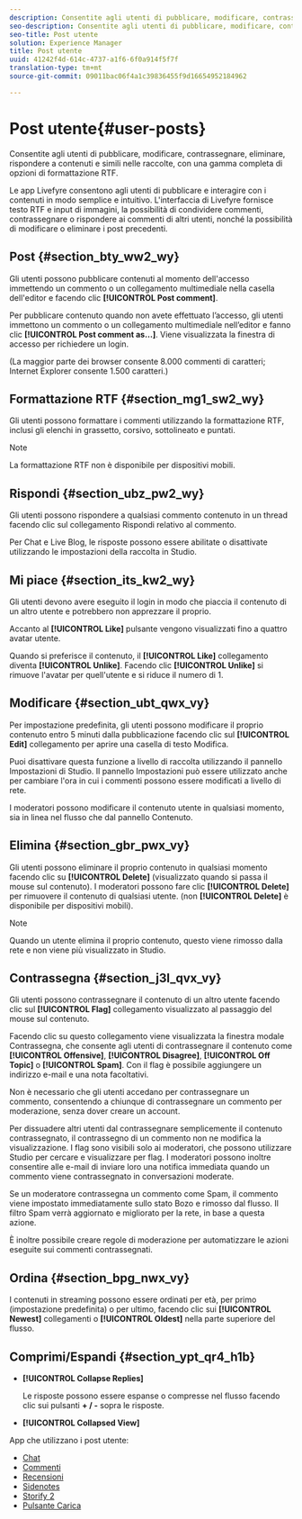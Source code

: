 ```yaml
---
description: Consentite agli utenti di pubblicare, modificare, contrassegnare, eliminare, rispondere a contenuti e simili nelle raccolte, con una gamma completa di opzioni di formattazione RTF.
seo-description: Consentite agli utenti di pubblicare, modificare, contrassegnare, eliminare, rispondere a contenuti e simili nelle raccolte, con una gamma completa di opzioni di formattazione RTF.
seo-title: Post utente
solution: Experience Manager
title: Post utente
uuid: 41242f4d-614c-4737-a1f6-6f0a914f5f7f
translation-type: tm+mt
source-git-commit: 09011bac06f4a1c39836455f9d16654952184962

---
```



# Post utente{#user-posts}

Consentite agli utenti di pubblicare, modificare, contrassegnare, eliminare, rispondere a contenuti e simili nelle raccolte, con una gamma completa di opzioni di formattazione RTF.

Le app Livefyre consentono agli utenti di pubblicare e interagire con i contenuti in modo semplice e intuitivo. L'interfaccia di Livefyre fornisce testo RTF e input di immagini, la possibilità di condividere commenti, contrassegnare o rispondere ai commenti di altri utenti, nonché la possibilità di modificare o eliminare i post precedenti.

## Post {#section_bty_ww2_wy}

Gli utenti possono pubblicare contenuti al momento dell'accesso immettendo un commento o un collegamento multimediale nella casella dell'editor e facendo clic **[!UICONTROL Post comment]**.

Per pubblicare contenuto quando non avete effettuato l’accesso, gli utenti immettono un commento o un collegamento multimediale nell’editor e fanno clic **[!UICONTROL Post comment as…]**. Viene visualizzata la finestra di accesso per richiedere un login.

(La maggior parte dei browser consente 8.000 commenti di caratteri; Internet Explorer consente 1.500 caratteri.)

## Formattazione RTF {#section_mg1_sw2_wy}

Gli utenti possono formattare i commenti utilizzando la formattazione RTF, inclusi gli elenchi in grassetto, corsivo, sottolineato e puntati.

>[!NOTE]
>
>La formattazione RTF non è disponibile per dispositivi mobili.

## Rispondi {#section_ubz_pw2_wy}

Gli utenti possono rispondere a qualsiasi commento contenuto in un thread facendo clic sul collegamento Rispondi relativo al commento.

Per Chat e Live Blog, le risposte possono essere abilitate o disattivate utilizzando le impostazioni della raccolta in Studio.

## Mi piace {#section_its_kw2_wy}

Gli utenti devono avere eseguito il login in modo che piaccia il contenuto di un altro utente e potrebbero non apprezzare il proprio.

Accanto al **[!UICONTROL Like]** pulsante vengono visualizzati fino a quattro avatar utente.

Quando si preferisce il contenuto, il **[!UICONTROL Like]** collegamento diventa **[!UICONTROL Unlike]**. Facendo clic **[!UICONTROL Unlike]** si rimuove l'avatar per quell'utente e si riduce il numero di 1.

## Modificare      {#section_ubt_qwx_vy}

Per impostazione predefinita, gli utenti possono modificare il proprio contenuto entro 5 minuti dalla pubblicazione facendo clic sul **[!UICONTROL Edit]** collegamento per aprire una casella di testo Modifica.

Puoi disattivare questa funzione a livello di raccolta utilizzando il pannello Impostazioni di Studio. Il pannello Impostazioni può essere utilizzato anche per cambiare l'ora in cui i commenti possono essere modificati a livello di rete.

I moderatori possono modificare il contenuto utente in qualsiasi momento, sia in linea nel flusso che dal pannello Contenuto.

## Elimina {#section_gbr_pwx_vy}

Gli utenti possono eliminare il proprio contenuto in qualsiasi momento facendo clic su **[!UICONTROL Delete]** (visualizzato quando si passa il mouse sul contenuto). I moderatori possono fare clic **[!UICONTROL Delete]** per rimuovere il contenuto di qualsiasi utente. (non **[!UICONTROL Delete]** è disponibile per dispositivi mobili).

>[!NOTE]
>
>Quando un utente elimina il proprio contenuto, questo viene rimosso dalla rete e non viene più visualizzato in Studio.

## Contrassegna {#section_j3l_qvx_vy}

Gli utenti possono contrassegnare il contenuto di un altro utente facendo clic sul **[!UICONTROL Flag]** collegamento visualizzato al passaggio del mouse sul contenuto.

Facendo clic su questo collegamento viene visualizzata la finestra modale Contrassegna, che consente agli utenti di contrassegnare il contenuto come **[!UICONTROL Offensive]**, **[!UICONTROL Disagree]**, **[!UICONTROL Off Topic]** o **[!UICONTROL Spam]**. Con il flag è possibile aggiungere un indirizzo e-mail e una nota facoltativi.

Non è necessario che gli utenti accedano per contrassegnare un commento, consentendo a chiunque di contrassegnare un commento per moderazione, senza dover creare un account.

Per dissuadere altri utenti dal contrassegnare semplicemente il contenuto contrassegnato, il contrassegno di un commento non ne modifica la visualizzazione. I flag sono visibili solo ai moderatori, che possono utilizzare Studio per cercare e visualizzare per flag. I moderatori possono inoltre consentire alle e-mail di inviare loro una notifica immediata quando un commento viene contrassegnato in conversazioni moderate.

Se un moderatore contrassegna un commento come Spam, il commento viene impostato immediatamente sullo stato Bozo e rimosso dal flusso. Il filtro Spam verrà aggiornato e migliorato per la rete, in base a questa azione.

È inoltre possibile creare regole di moderazione per automatizzare le azioni eseguite sui commenti contrassegnati.

## Ordina {#section_bpg_nwx_vy}

I contenuti in streaming possono essere ordinati per età, per primo (impostazione predefinita) o per ultimo, facendo clic sui **[!UICONTROL Newest]** collegamenti o **[!UICONTROL Oldest]** nella parte superiore del flusso.

## Comprimi/Espandi {#section_ypt_qr4_h1b}

* **[!UICONTROL Collapse Replies]**

   Le risposte possono essere espanse o compresse nel flusso facendo clic sui pulsanti **+ / -** sopra le risposte.

* **[!UICONTROL Collapsed View]**



App che utilizzano i post utente:

* [Chat](/help/using/c-about-apps/c-chat-app/c-chat-app.md#c_chat_app)
* [Commenti](/help/using/c-about-apps/c-comments/c-comments.md)
* [Recensioni](/help/using/c-about-apps/c-reviews-app/c-reviews-app.md#c_reviews_app)
* [Sidenotes](/help/using/c-about-apps/c-sidenotes-app/c-sidenotes-app.md#c_sidenotes_app)
* [Storify 2](/help/using/c-about-apps/c-storify2/c-storify2.md#c_storify2)
* [Pulsante Carica](/help/using/c-about-apps/c-upload-button-app/c-upload-button-app.md#c_upload_button_app)

